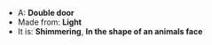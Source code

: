 * A: **Double door**
* Made from: **Light**
* It is: **Shimmering**, **In the shape of an animals face**
